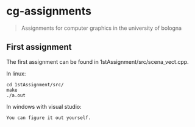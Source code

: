 # cg-assignments
> Assignments for computer graphics in the university of bologna

## First assignment

The first assignment can be found in 1stAssignment/src/scena_vect.cpp.

In linux:

``` 
cd 1stAssignment/src/
make
./a.out
```

In windows with visual studio:

```
You can figure it out yourself.
```
